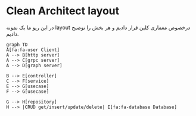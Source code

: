 # Clean Architect layout

در این رپو ما یک نمونه layout درخصوص معماری کلین قرار دادیم و هر بخش را توضیح دادیم.

```mermaid
graph TD
A[fa:fa-user Client]
A --> B[http server]
A --> C[grpc server]
A --> D[graph server]

B --> E[controller]
C --> F[service]
E --> G[usecase]
F --> G[usecase]

G --> H[repository]
H --> |CRUD get/insert/update/delete| I[fa:fa-database Database]
  
```
